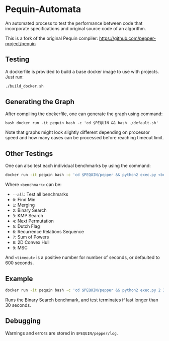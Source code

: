 # Pequin-Automata #
An automated process to test the performance between code that incorporate specifications and original source code of an algorithm.

This is a fork of the original Pequin compiler: https://github.com/pepper-project/pequin

## Testing ##
A dockerfile is provided to build a base docker image to use with projects. Just run:

```bash
./build_docker.sh
```

## Generating the Graph ##
After compiling the dockerfile, one can generate the graph using command:

```bash docker run -it pequin bash -c 'cd $PEQUIN && bash ./default.sh'```

Note that graphs might look slightly different depending on processor speed and
how many cases can be processed before reaching timeout limit.

## Other Testings ##
One can also test each individual benchmarks by using the command:

```bash
docker run -it pequin bash -c 'cd $PEQUIN/pepper && python2 exec.py <benchmark> <timeout>'
```
Where `<benchmark>` can be:
* `--all`: Test all benchmarks
* `0`: Find Min
* `1`: Merging
* `2`: Binary Search
* `3`: KMP Search
* `4`: Next Permutation
* `5`: Dutch Flag
* `6`: Recurrence Relations Sequence
* `7`: Sum of Powers
* `8`: 2D Convex Hull
* `9`: MSC

And `<timeout>` is a positive number for number of seconds, or defaulted to 600 seconds.

## Example ##
```bash
docker run -it pequin bash -c 'cd $PEQUIN/pepper && python2 exec.py 2 30'
```
Runs the Binary Search benchmark, and test terminates if last longer than 30 seconds.

## Debugging ##
Warnings and errors are stored in `$PEQUIN/pepper/log`.